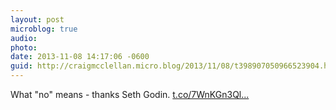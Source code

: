 ```yaml
---
layout: post
microblog: true
audio: 
photo: 
date: 2013-11-08 14:17:06 -0600
guid: http://craigmcclellan.micro.blog/2013/11/08/t398907050966523904.html
---
```

What "no" means - thanks Seth Godin. [t.co/7WnKGn3Ql...](http://t.co/7WnKGn3Qlu)
